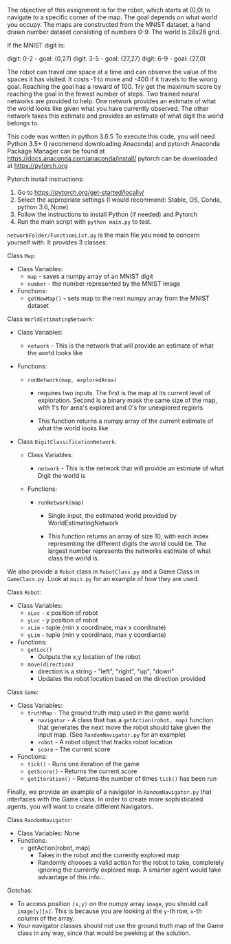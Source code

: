 The objective of this assignment is for the robot, which starts at (0,0) to navigate to a specific corner of the map. The goal depends on what world you occupy. The maps are constructed from the MNIST dataset, a hand drawn number dataset consisting of numbers 0-9. The world is 28x28 grid.

If the MNIST digit is: 

digit: 0-2 - goal: (0,27)
digit: 3-5 - goal: (27,27)
digit: 6-9 - goal: (27,0)

The robot can travel one space at a time and can observe the value of the spaces it has visited. It costs -1 to move and -400 if it travels to the wrong goal. Reaching the goal has a reward of 100. Try get the maximum score by reaching the goal in the fewest number of steps. Two trained neural networks are provided to help. One network provides an estimate of what the world looks like given what you have currently observed. The other network takes this estimate and provides an estimate of what digit the world belongs to.


This code was written in python 3.6.5
To execute this code, you will need Python 3.5+ (I recommend downloading Anaconda) and pytorch
Anaconda Package Manager can be found at https://docs.anaconda.com/anaconda/install/
pytorch can be downloaded at https://pytorch.org

Pytorch install instructions:
1. Go to https://pytorch.org/get-started/locally/
2. Select the appropriate settings (I would recommend: Stable, OS, Conda, python 3.6, None)
3. Follow the instructions to install Python (if needed) and Pytorch
4. Run the main script with `python main.py` to test.

`networkFolder/FunctionList.py` is the main file you need to concern yourself with. It provides 3 classes:

Class `Map`:

  - Class Variables:
    - `map` - saves a numpy array of an MNIST digit
    - `number` - the number represented by the MNIST image
  - Functions:
    - `getNewMap()` - sets map to the next numpy array from the MNIST dataset


Class `WorldEstimatingNetwork`:

  - Class Variables:
    - `network` - This is the network that will provide an estimate of what the world looks like

  - Functions:
    - `runNetwork(map, exploredArea)`
	  - requires two inputs. The first is the map at its current level of exploration. Second is a binary mask the same size of the map, with 1's for area's explored and 0's for unexplored regions

      - This function returns a numpy array of the current estimate of what the world looks like

- Class `DigitClassificationNetwork`:

  - Class Variables:
    - `network` - This is the network that will provide an estimate of what Digit the world is

  - Functions:
    - `runNetwork(map)`
	  - Single input, the estimated world provided by WorldEstimatingNetwork

      - This function returns an array of size 10, with each index representing the different digits the world could be. The largest number represents the networks estimate of what class the world is.

We also provide a `Robot` class in `RobotClass.py` and  a Game Class in `GameClass.py`. Look at `main.py` for an example of how they are used.

Class `Robot`:
  - Class Variables:
    - `xLoc` - x position of robot
    - `yLoc` - y position of robot
  	- `xLim` - tuple (min x coordinate, max x coordinate)
  	- `yLim` - tuple (min y coordinate, max y coordiante)
  - Functions:
    - `getLoc()`
	  - Outputs the x,y location of the robot
	- `move(direction)`
	  - direction is a string - "left", "right", "up", "down"
	  - Updates the robot location based on the direction provided

Class `Game`:
  - Class Variables:
    - `truthMap` - The ground truth map used in the game world
	  - `navigator` - A class that has a `getAction(robot, map)` function that generates the next move the robot should take given the input map. (See `RandomNavigator.py` for an example)
	  - `robot` - A robot object that tracks robot location
	  - `score` - The current score 
  - Functions:
	- `tick()` - Runs one iteration of the game
	- `getScore()` - Returns the current score
	- `getIteration()` - Returns the number of times `tick()` has been run

Finally, we provide an example of a navigator in `RandomNavigator.py` that interfaces with the Game class. In order to create more sophisticated agents, you will want to create different Navigators.

Class `RandomNavigator`:
  - Class Variables: None
  - Functions:
    - getAction(robot, map)
	  - Takes in the robot and the currently explored map
	  - Randomly chooses a valid action for the robot to take, completely ignoring the currently explored map. A smarter agent would take advantage of this info...

Gotchas:
- To access position `(x,y)` on the numpy array `image`, you should call `image[y][x]`. This is because you are looking at the `y`-th row, `x`-th column of the array.
- Your navigator classes should not use the ground truth map of the Game class in any way, since that would be peeking at the solution.